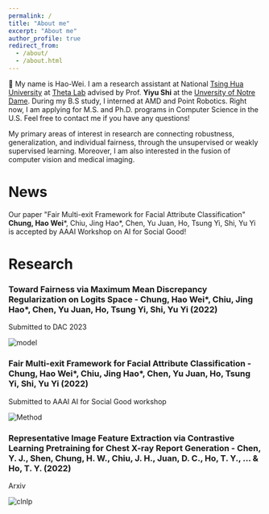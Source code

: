 ```yaml
---
permalink: /
title: "About me"
excerpt: "About me"
author_profile: true
redirect_from: 
  - /about/
  - /about.html
---
```


  👋 My name is Hao-Wei. I am a research assistant at National [Tsing Hua University](https://nthu-en.site.nthu.edu.tw/) at [Theta Lab](http://theta.cs.nthu.edu.tw/) advised by Prof. **Yiyu Shi** at the [Unversity of Notre Dame](https://www.nd.edu/). During my B.S study, I interned at AMD and Point Robotics. Right now, I am applying for M.S. and Ph.D. programs in Computer Science in the U.S. Feel free to contact me if you have any questions!

My primary areas of interest in research are connecting robustness, generalization, and individual fairness, through the unsupervised or weakly supervised learning. Moreover, I am also interested in the fusion of computer vision and medical imaging.

News
====== 
Our paper "Fair Multi-exit Framework for Facial Attribute Classification" **Chung, Hao Wei***, Chiu, Jing Hao*, Chen, Yu Juan, Ho, Tsung Yi, Shi, Yu Yi is accepted by AAAI Workshop on AI for Social Good!

Research
====== 
### Toward Fairness via Maximum Mean Discrepancy Regularization on Logits Space - **Chung, Hao Wei***, Chiu, Jing Hao*, Chen, Yu Juan, Ho, Tsung Yi, Shi, Yu Yi (2022)

Submitted to DAC 2023

![model](https://user-images.githubusercontent.com/43490777/203787809-cb81e18e-108d-46db-8cb5-bdfbd87a6641.png)

### Fair Multi-exit Framework for Facial Attribute Classification - **Chung, Hao Wei***, Chiu, Jing Hao*, Chen, Yu Juan, Ho, Tsung Yi, Shi, Yu Yi (2022)

Submitted to AAAI AI for Social Good workshop

![Method](https://user-images.githubusercontent.com/43490777/203788375-ea59d791-942f-4d42-87df-26a9f577b381.png)



### Representative Image Feature Extraction via Contrastive Learning Pretraining for Chest X-ray Report Generation - Chen, Y. J., Shen, **Chung, H. W.**, Chiu, J. H., Juan, D. C., Ho, T. Y., ... & Ho, T. Y. (2022)

Arxiv

![clnlp](https://user-images.githubusercontent.com/43490777/203788648-9d0aad88-07bd-4920-9346-988b8968227c.png)


